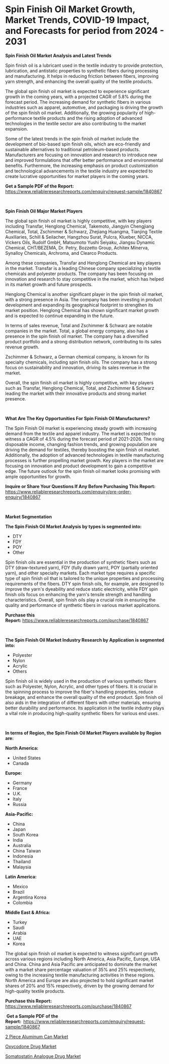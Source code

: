 <p><h1>Spin Finish Oil Market Growth, Market Trends, COVID-19 Impact, and Forecasts for period from 2024 - 2031</h1></p><p><strong>Spin Finish Oil Market Analysis and Latest Trends</strong></p>
<p><p>Spin finish oil is a lubricant used in the textile industry to provide protection, lubrication, and antistatic properties to synthetic fibers during processing and manufacturing. It helps in reducing friction between fibers, improving yarn strength, and enhancing the overall quality of the textile products.</p><p>The global spin finish oil market is expected to experience significant growth in the coming years, with a projected CAGR of 5.8% during the forecast period. The increasing demand for synthetic fibers in various industries such as apparel, automotive, and packaging is driving the growth of the spin finish oil market. Additionally, the growing popularity of high-performance textile products and the rising adoption of advanced technologies in the textile sector are also contributing to the market expansion.</p><p>Some of the latest trends in the spin finish oil market include the development of bio-based spin finish oils, which are eco-friendly and sustainable alternatives to traditional petroleum-based products. Manufacturers are focusing on innovation and research to introduce new and improved formulations that offer better performance and environmental benefits. Furthermore, the increasing emphasis on product customization and technological advancements in the textile industry are expected to create lucrative opportunities for market players in the coming years.</p></p>
<p><strong>Get a Sample PDF of the Report:&nbsp;</strong> <a href="https://www.reliableresearchreports.com/enquiry/request-sample/1840867">https://www.reliableresearchreports.com/enquiry/request-sample/1840867</a></p>
<p>&nbsp;</p>
<p><strong>Spin Finish Oil Major Market Players</strong></p>
<p><p>The global spin finish oil market is highly competitive, with key players including Transfar, Henglong Chemical, Takemoto, Jiangyin Chengjiang Chemical, Total, Zschimmer & Schwarz, Zhejiang Huangma, Tianjing Textile Auxiliaries, Schill & Seilacher, Hangzhou Surat, Pulcra, Klueber, NICCA, Vickers Oils, Rudolf GmbH, Matsumoto Yushi Seiyaku, Jiangsu Dynamic Chemical, CHT/BEZEMA, Dr. Petry, Bozzetto Group, Achitex Minerva, Synalloy Chemicals, Archroma, and Clearco Products.</p><p>Among these companies, Transfar and Henglong Chemical are key players in the market. Transfar is a leading Chinese company specializing in textile chemicals and polyester products. The company has been focusing on innovation and research to stay competitive in the market, which has helped in its market growth and future prospects.</p><p>Henglong Chemical is another significant player in the spin finish oil market, with a strong presence in Asia. The company has been investing in product development and expanding its geographical footprint to strengthen its market position. Henglong Chemical has shown significant market growth and is expected to continue expanding in the future.</p><p>In terms of sales revenue, Total and Zschimmer & Schwarz are notable companies in the market. Total, a global energy company, also has a presence in the spin finish oil market. The company has a diversified product portfolio and a strong distribution network, contributing to its sales revenue growth.</p><p>Zschimmer & Schwarz, a German chemical company, is known for its specialty chemicals, including spin finish oils. The company has a strong focus on sustainability and innovation, driving its sales revenue in the market.</p><p>Overall, the spin finish oil market is highly competitive, with key players such as Transfar, Henglong Chemical, Total, and Zschimmer & Schwarz leading the market with their innovative products and strong market presence.</p></p>
<p>&nbsp;</p>
<p><strong>What Are The Key Opportunities For Spin Finish Oil Manufacturers?</strong></p>
<p><p>The Spin Finish Oil market is experiencing steady growth with increasing demand from the textile and apparel industry. The market is expected to witness a CAGR of 4.5% during the forecast period of 2021-2026. The rising disposable income, changing fashion trends, and growing population are driving the demand for textiles, thereby boosting the spin finish oil market. Additionally, the adoption of advanced technologies in textile manufacturing processes is further propelling market growth. Key players in the market are focusing on innovation and product development to gain a competitive edge. The future outlook for the spin finish oil market looks promising with ample opportunities for growth.</p></p>
<p><strong>Inquire or Share Your Questions If Any Before Purchasing This Report:</strong> <a href="https://www.reliableresearchreports.com/enquiry/pre-order-enquiry/1840867">https://www.reliableresearchreports.com/enquiry/pre-order-enquiry/1840867</a></p>
<p>&nbsp;</p>
<p><strong>Market Segmentation</strong></p>
<p><strong>The Spin Finish Oil Market Analysis by types is segmented into:</strong></p>
<p><ul><li>DTY</li><li>FDY</li><li>POY</li><li>Other</li></ul></p>
<p><p>Spin finish oils are essential in the production of synthetic fibers such as DTY (draw-textured yarn), FDY (fully drawn yarn), POY (partially oriented yarn), and other specialty markets. Each market type requires a specific type of spin finish oil that is tailored to the unique properties and processing requirements of the fibers. DTY spin finish oils, for example, are designed to improve the yarn's dyeability and reduce static electricity, while FDY spin finish oils focus on enhancing the yarn's tensile strength and handling characteristics. Overall, spin finish oils play a crucial role in ensuring the quality and performance of synthetic fibers in various market applications.</p></p>
<p><strong>Purchase this Report:&nbsp;</strong><a href="https://www.reliableresearchreports.com/purchase/1840867">https://www.reliableresearchreports.com/purchase/1840867</a></p>
<p>&nbsp;</p>
<p><strong>The Spin Finish Oil Market Industry Research by Application is segmented into:</strong></p>
<p><ul><li>Polyester</li><li>Nylon</li><li>Acrylic</li><li>Others</li></ul></p>
<p><p>Spin finish oil is widely used in the production of various synthetic fibers such as Polyester, Nylon, Acrylic, and other types of fibers. It is crucial in the spinning process to improve the fiber's handling properties, reduce breakage, and enhance the overall quality of the end product. Spin finish oil also aids in the integration of different fibers with other materials, ensuring better durability and performance. Its application in the textile industry plays a vital role in producing high-quality synthetic fibers for various end uses.</p></p>
<p>&nbsp;</p>
<p><strong>In terms of Region, the Spin Finish Oil Market Players available by Region are:</strong></p>
<p>
    <p> <strong> North America: </strong>
        <ul>
            <li>United States</li>
            <li>Canada</li>
        </ul>
        </p> 
    <p> <strong> Europe: </strong>
        <ul>
            <li>Germany</li>
            <li>France</li>
            <li>U.K.</li>
            <li>Italy</li>
            <li>Russia</li>
        </ul>
        </p> 
    <p> <strong> Asia-Pacific: </strong>
        <ul>
            <li>China</li>
            <li>Japan</li>
            <li>South Korea</li>
            <li>India</li>
            <li>Australia</li>
            <li>China Taiwan</li>
            <li>Indonesia</li>
            <li>Thailand</li>
            <li>Malaysia</li>
        </ul>
        </p> 
    <p> <strong> Latin America: </strong>
        <ul>
            <li>Mexico</li>
            <li>Brazil</li>
            <li>Argentina Korea</li>
            <li>Colombia</li>
        </ul>
        </p> 
    <p> <strong> Middle East & Africa: </strong>
        <ul>
            <li>Turkey</li>
            <li>Saudi</li>
            <li>Arabia</li>
            <li>UAE</li>
            <li>Korea</li>
        </ul>
    </p>
    </p>
<p><p>The global spin finish oil market is expected to witness significant growth across various regions including North America, Asia Pacific, Europe, USA and China. China and Asia Pacific are anticipated to dominate the market with a market share percentage valuation of 35% and 25% respectively, owing to the increasing textile manufacturing activities in these regions. North America and Europe are also projected to hold significant market shares of 20% and 15% respectively, driven by the growing demand for high-quality textile products.</p></p>
<p><strong>Purchase this Report: </strong><a href="https://www.reliableresearchreports.com/purchase/1840867">https://www.reliableresearchreports.com/purchase/1840867</a></p>
<p>&nbsp;<strong>Get a Sample PDF of the Report:&nbsp;&nbsp;</strong><a href="https://www.reliableresearchreports.com/enquiry/request-sample/1840867">https://www.reliableresearchreports.com/enquiry/request-sample/1840867</a></p>
<p><strong></strong></p>
<p><p><a href="https://view.publitas.com/reportprime-1/2-piece-aluminum-can-market-size-furnishes-valuable-information-encompassing-market-share-market-trends-and-projections-spanning-from-2024-to-2031/">2 Piece Aluminum Can Market</a></p><p><a href="https://view.publitas.com/reportprime-1/oxycodone-drug-market-dynamics-2024-2031-also-about-its-market-trends-projections-and-opportunities/">Oxycodone Drug Market</a></p><p><a href="https://view.publitas.com/reportprime-1/somatostatin-analogue-drug-market-research-report-the-key-to-successful-business-strategy-forecasted-for-period-from-2024-2031/">Somatostatin Analogue Drug Market</a></p></p>